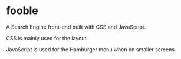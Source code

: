 # fooble

A Search Engine front-end built with CSS and JavaScript.

CSS is mainly used for the layout.

JavaScript is used for the Hamburger menu when on smaller screens.
